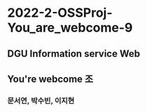 # 2022-2-OSSProj-You_are_webcome-9

## DGU Information service Web
## You're webcome 조 
### 문서연, 박수빈, 이지현
